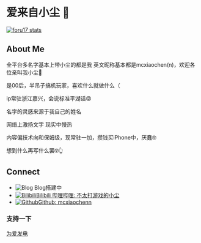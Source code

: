 # 爱来自小尘 👋

[![foru17 stats](https://github-readme-stats.vercel.app/api?username=mcxiaochenn&theme=dark&show_icons=true)](https://github.com/mcxiaochenn)

## About Me

全平台多名字基本上带小尘的都是我 英文昵称基本都是mcxiaochen(n)，欢迎各位亲叫我小尘🥰

是00后，半吊子搞机玩家，喜欢什么就做什么（

ip常驻浙江嘉兴，会说标准平湖话😡

名字的灵感来源于我自己的姓名

网络上激扬文字 现实中慢热

内容偏技术向和保姆级，现常驻一加，攒钱买iPhone中，厌蠢🤓

想到什么再写什么罢🤓👆

## Connect

- ![Blog](https://static.is26.com/tmp/icons/blog.svg) Blog搭建中
- [![Bilibili](https://static.is26.com/tmp/icons/bilibili.svg)](https://space.bilibili.com/123757127)[Bilibili 哔哩哔哩: 不太打游戏的小尘](https://space.bilibili.com/123757127)
- [![Github](https://static.is26.com/tmp/icons/github.svg)](https://github.com/mcxiaochenn)[Github: mcxiaochenn](https://github.com/mcxiaochenn)

### 支持一下
[为爱发电](https://github.com/mcxiaochenn/mcxiaochenn/blob/main/aifadian.md)
